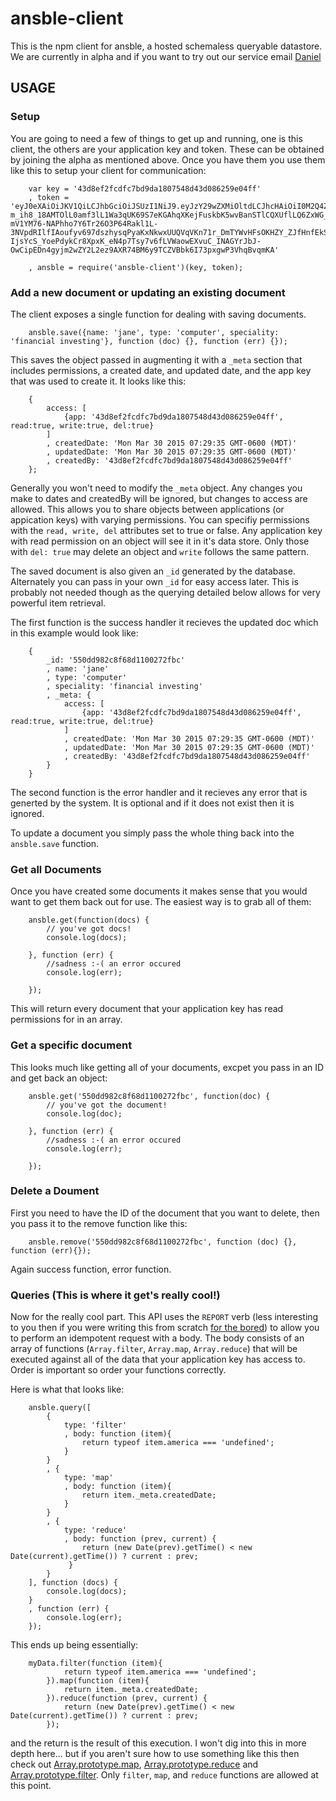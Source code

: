 # ansble-client
This is the npm client for ansble, a hosted schemaless queryable datastore. We are currently in alpha and if you want to try out our service email [Daniel](mailto:daniel@ansble.com)

## USAGE

### Setup
You are going to need a few of things to get up and running, one is this client, the others are your application key and token. These can be obtained by joining the alpha as mentioned above. Once you have them you use them like this to setup your client for communication:

```
	var key = '43d8ef2fcdfc7bd9da1807548d43d086259e04ff'
	, token = 'eyJ0eXAiOiJKV1QiLCJhbGciOiJSUzI1NiJ9.eyJzY29wZXMiOltdLCJhcHAiOiI0M2Q4ZWYyZmNkZmM3YmQ5ZGExODA3NTQ4YzQzZDA4NjI1OWUwNGZmIiwianRpIjoiOTdhZTJmY2ZkYmJjZDExMzBjODU2YjhmYzNjODQxZmNhZTIzZWI3NCIsImlhdCI6MTQyNjg1MzcyM30.LGj8tiIM2REqZmDvma-m_ih8_18AMTOlL0amf3lL1Wa3qUK69S7eKGAhqXKejFuskbK5wvBanSTlCQXUflLQ6ZxWG_Rw7D-mV1YM76-NAPhho7Y6Tr26O3P64Rakl1L-3NVpdRIlfIAoufyv697dszhysqPyaKxNkwxUUQVqVKn71r_DmTYWvHFsOKHZY_ZJfHnfEkSR8d6szX9M3AoqIHeSZzTNz9jauO-IjsYcS_YoePdykCr8XpxK_eN4p7Tsy7v6fLVWaowEXvuC_INAGYrJbJ-OwCipEDn4gyjm2wZY2L2ez9AXR74BM6y9TCZVBbk6I73pxgwP3VhqBvqmKA'

	, ansble = require('ansble-client')(key, token);

```

### Add a new document or updating an existing document
The client exposes a single function for dealing with saving documents.

```
	ansble.save({name: 'jane', type: 'computer', speciality: 'financial investing'}, function (doc) {}, function (err) {});
```
This saves the object passed in augmenting it with a `_meta` section that includes permissions, a created date, and updated date, and the app key that was used to create it. It looks like this:

```
	{
		access: [
			{app: '43d8ef2fcdfc7bd9da1807548d43d086259e04ff', read:true, write:true, del:true}
		]
		, createdDate: 'Mon Mar 30 2015 07:29:35 GMT-0600 (MDT)'
		, updatedDate: 'Mon Mar 30 2015 07:29:35 GMT-0600 (MDT)'
		, createdBy: '43d8ef2fcdfc7bd9da1807548d43d086259e04ff'
	};
```

Generally you won't need to modify the `_meta` object. Any changes you make to dates and createdBy will be ignored, but changes to access are allowed. This allows you to share objects between applications (or appication keys) with varying permissions. You can specifiy permissions with the `read, write, del` attributes set to true or false. Any application key with read permission on an object will see it in it's data store. Only those with `del: true` may delete an object and `write` follows the same pattern.

The saved document is also given an `_id` generated by the database. Alternately you can pass in your own `_id` for easy access later. This is probably not needed though as the querying detailed below allows for very powerful item retrieval.

The first function is the success handler it recieves the updated doc which in this example would look like:

```
	{
		_id: '550dd982c8f68d1100272fbc'
		, name: 'jane'
		, type: 'computer'
		, speciality: 'financial investing'
		, _meta: {
			access: [
				{app: '43d8ef2fcdfc7bd9da1807548d43d086259e04ff', read:true, write:true, del:true}
			]
			, createdDate: 'Mon Mar 30 2015 07:29:35 GMT-0600 (MDT)'
			, updatedDate: 'Mon Mar 30 2015 07:29:35 GMT-0600 (MDT)'
			, createdBy: '43d8ef2fcdfc7bd9da1807548d43d086259e04ff'
		}
	}
```

The second function is the error handler and it recieves any error that is generted by the system. It is optional and if it does not exist then it is ignored.

To update a document you simply pass the whole thing back into the `ansble.save` function.

### Get all Documents
Once you have created some documents it makes sense that you would want to get them back out for use. The easiest way is to grab all of them:

```
	ansble.get(function(docs) {
		// you've got docs!
		console.log(docs);

	}, function (err) {
		//sadness :-( an error occured
		console.log(err);

	});
```

This will return every document that your application key has read permissions for in an array.

### Get a specific document
This looks much like getting all of your documents, excpet you pass in an ID and get back an object:

```
	ansble.get('550dd982c8f68d1100272fbc', function(doc) {
		// you've got the document!
		console.log(doc);

	}, function (err) {
		//sadness :-( an error occured
		console.log(err);

	});
```

### Delete a Doument
First you need to have the ID of the document that you want to delete, then you pass it to the remove function like this:

```
	ansble.remove('550dd982c8f68d1100272fbc', function (doc) {}, function (err){});
```

Again success function, error function.

### Queries (This is where it get's really cool!)
Now for the really cool part. This API uses the `REPORT` verb (less interesting to you then if you were writing this from scratch [for the bored](http://www.ietf.org/rfc/rfc3253)) to allow you to perform an idempotent request with a body. The body consists of an array of functions (`Array.filter`, `Array.map`, `Array.reduce`) that will be executed against all of the data that your application key has access to. Order is important so order your functions correctly.

Here is what that looks like:

```
	ansble.query([
		{
			type: 'filter'
			, body: function (item){
				return typeof item.america === 'undefined';
			}
		}
		, {
			type: 'map'
			, body: function (item){
				return item._meta.createdDate;
			}
		}
		, {
			type: 'reduce'
			, body: function (prev, current) {
			 	return (new Date(prev).getTime() < new Date(current).getTime()) ? current : prev;
			 }
		}
	], function (docs) {
		console.log(docs);
	}
	, function (err) {
		console.log(err);
	});
```

This ends up being essentially:

```
	myData.filter(function (item){
			return typeof item.america === 'undefined';
		}).map(function (item){
			return item._meta.createdDate;
		}).reduce(function (prev, current) {
		 	return (new Date(prev).getTime() < new Date(current).getTime()) ? current : prev;
		});
```
and the return is the result of this execution. I won't dig into this in more depth here... but if you aren't sure how to use something like this then check out [Array.prototype.map](https://developer.mozilla.org/en-US/docs/Web/JavaScript/Reference/Global_Objects/Array/map), [Array.prototype.reduce](https://developer.mozilla.org/en-US/docs/Web/JavaScript/Reference/Global_Objects/Array/reduce) and [Array.prototype.filter](https://developer.mozilla.org/en-US/docs/Web/JavaScript/Reference/Global_Objects/Array/filter). Only `filter`, `map`, and `reduce` functions are allowed at this point.
